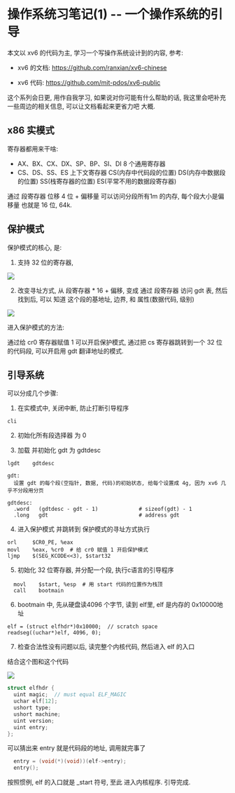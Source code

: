 <!--
 * @Author: your name
 * @Date: 2020-03-11 22:31:11
 * @LastEditTime: 2020-03-11 23:41:32
 * @LastEditors: Please set LastEditors
 * @Description: In User Settings Edit
 * @FilePath: /code_note/linux/启动引导.md
 -->

# 操作系统习笔记(1) -- 一个操作系统的引导

本文以 xv6 的代码为主, 学习一个写操作系统设计到的内容, 参考:

* xv6 的文档: https://github.com/ranxian/xv6-chinese   

* xv6 代码: https://github.com/mit-pdos/xv6-public

这个系列会日更, 用作自我学习, 如果说对你可能有什么帮助的话, 我这里会吧补充一些周边的相关信息, 可以让文档看起来更省力吧 大概.

## x86 实模式

寄存器都用来干啥:

* AX、BX、CX、DX、SP、BP、SI、DI 8 个通用寄存器
*  CS、DS、SS、ES 上下文寄存器  CS(内存中代码段的位置) DS(内存中数据段的位置) SS(栈寄存器的位置) ES(平常不用的数据段寄存器) 

通过 段寄存器 位移 4 位 + 偏移量 可以访问分段所有1m 的内存, 每个段大小是偏移量 也就是 16 位, 64k.  


## 保护模式

保护模式的核心, 是:

1. 支持 32 位的寄存器,

![](https://gitee.com/IcyCC/PicHouse/raw/master/assests/20200311234119.png)

2. 改变寻址方式, 从 段寄存器 * 16 + 偏移, 变成 通过 段寄存器 访问 gdt 表, 然后找到后, 可以 知道 这个段的基地址, 边界, 和 属性(数据代码, 级别)

![](https://gitee.com/IcyCC/PicHouse/raw/master/assests/20200311230805.png)

进入保护模式的方法:

通过给 cr0 寄存器赋值 1 可以开启保护模式, 通过把 cs 寄存器跳转到一个 32 位的代码段, 可以开启用 gdt 翻译地址的模式.


## 引导系统

可以分成几个步骤:

1. 在实模式中, 关闭中断, 防止打断引导程序

```
cli
```

2. 初始化所有段选择器 为 0

3. 加载 并初始化 gdt 为 gdtdesc

```
lgdt    gdtdesc 

gdt:
  设置 gdt 的每个段(空指针, 数据, 代码)的初始状态, 给每个设置成 4g, 因为 xv6 几乎不分段用分页
    
gdtdesc:
  .word   (gdtdesc - gdt - 1)             # sizeof(gdt) - 1
  .long   gdt                             # address gdt
```

4. 进入保护模式 并跳转到 保护模式的寻址方式执行

```
orl     $CR0_PE, %eax
movl    %eax, %cr0  # 给 cr0 赋值 1 开启保护模式
ljmp    $(SEG_KCODE<<3), $start32 
```

5. 初始化 32 位寄存器, 并分配一个段, 执行c语言的引导程序

```
  movl    $start, %esp  # 用 start 代码的位置作为栈顶
  call    bootmain
```

6. bootmain 中, 先从硬盘读4096 个字节, 读到 elf里, elf 是内存的 0x10000地址

```
elf = (struct elfhdr*)0x10000;  // scratch space
readseg((uchar*)elf, 4096, 0);
```

7. 检查合法性没有问题以后, 读完整个内核代码, 然后进入 elf 的入口

结合这个图和这个代码

![](https://gitee.com/IcyCC/PicHouse/raw/master/assests/20200311233226.png)

```c
struct elfhdr {
  uint magic;  // must equal ELF_MAGIC
  uchar elf[12];
  ushort type;
  ushort machine;
  uint version;
  uint entry;
};
```

可以猜出来 entry 就是代码段的地址, 调用就完事了

```c
  entry = (void(*)(void))(elf->entry);
  entry();
```

按照惯例, elf 的入口就是 _start 符号, 至此 进入内核程序. 引导完成.
